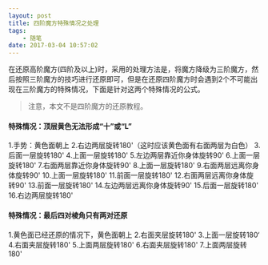 ```yaml
---
layout: post
title: 四阶魔方特殊情况之处理
tags: 
    - 随笔
date: 2017-03-04 10:57:02
---
```


在还原高阶魔方(四阶及以上)时，采用的处理方法是，将魔方降级为三阶魔方，然后按照三阶魔方的技巧进行还原即可，但是在还原四阶魔方时会遇到2个不可能出现在三阶魔方的特殊情况，下面是针对这两个特殊情况的公式。

> 注意，本文不是四阶魔方的还原教程。

#### 特殊情况：顶层黄色无法形成“十”或“L”

1.手势：黄色面朝上
2.右边两层旋转180'（这时应该黄色面有右面两层为白色）
3.后面一层旋转180'
4.上面一层旋转180'
5.左边两层靠近你身体旋转90'
6.上面一层旋转180'
7.右面两层靠近你身体旋转90'
8.上面一层旋转180'
9.右面两层远离你身体旋转90'
10.上面一层旋转180'
11.前面一层旋转180'
12.右面两层远离你身体旋转90'
13.前面一层旋转180'
14.左边两层远离你身体旋转90'
15.后面一层旋转180'
16.右边两层旋转180'

#### 特殊情况：最后四对棱角只有两对还原

1.黄色面已经还原的情况下，黄色面朝上
2.右面夹层旋转180'
3.上面一层旋转180‘
4.右面夹层旋转180'
5.上面两层旋转180'
6.右面夹层旋转180'
7.上面两层旋转180'
